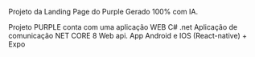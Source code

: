 Projeto da Landing Page do Purple 
Gerado 100% com IA.

Projeto PURPLE conta com uma aplicação WEB C# .net
Aplicação de comunicação NET CORE 8 Web api.
App Android e IOS (React-native) + Expo
